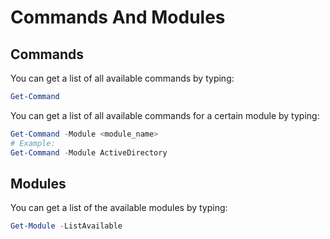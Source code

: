 # Commands And Modules
## Commands
You can get a list of all available commands by typing:
```powershell
Get-Command
```
You can get a list of all available commands for a certain module by typing:
```powershell
Get-Command -Module <module_name>
# Example:
Get-Command -Module ActiveDirectory
```
## Modules
You can get a list of the available modules by typing:
```powershell
Get-Module -ListAvailable
```